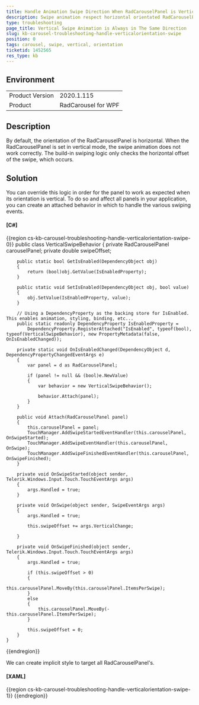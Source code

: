 ```yaml
---
title: Handle Animation Swipe Direction When RadCarouselPanel is Vertical Orientated 
description: Swipe animation respect horizontal orientated RadCarouselPanel.
type: troubleshooting
page_title: Vertical Swipe Animation is Always in The Same Direction
slug: kb-carousel-troubleshooting-handle-verticalorientation-swipe
position: 0
tags: carousel, swipe, vertical, orientation
ticketid: 1452565
res_type: kb
---
```


## Environment
<table>
	<tbody>
		<tr>
			<td>Product Version</td>
			<td>2020.1.115</td>
		</tr>
		<tr>
			<td>Product</td>
			<td>RadCarousel for WPF</td>
		</tr>
	</tbody>
</table>


## Description
By default, the orientation of the RadCarouselPanel is horizontal. When the RadCarouselPanel is set in vertical mode, the swipe animation does not work correctly. The build-in swiping logic only checks the horizontal offset of the swipe, which occurs. 

## Solution

You can override this logic in order for the panel to work as expected when its orientation is vertical. To do so and affect all panels in your application, you can create an attached behavior in which to handle the various swiping events.

#### __[C#]__
{{region cs-kb-carousel-troubleshooting-handle-verticalorientation-swipe-0}}
	public class VerticalSwipeBehavior
	{
		private RadCarouselPanel carouselPanel;
		private double swipeOffset;

		public static bool GetIsEnabled(DependencyObject obj)
		{
			return (bool)obj.GetValue(IsEnabledProperty);
		}

		public static void SetIsEnabled(DependencyObject obj, bool value)
		{
			obj.SetValue(IsEnabledProperty, value);
		}

		// Using a DependencyProperty as the backing store for IsEnabled.  This enables animation, styling, binding, etc...
		public static readonly DependencyProperty IsEnabledProperty =
			DependencyProperty.RegisterAttached("IsEnabled", typeof(bool), typeof(VerticalSwipeBehavior), new PropertyMetadata(false, OnIsEnabledChanged));

		private static void OnIsEnabledChanged(DependencyObject d, DependencyPropertyChangedEventArgs e)
		{
			var panel = d as RadCarouselPanel;

			if (panel != null && (bool)e.NewValue)
			{
				var behavior = new VerticalSwipeBehavior();

				behavior.Attach(panel);
			}
		}

		public void Attach(RadCarouselPanel panel)
		{
			this.carouselPanel = panel;
			TouchManager.AddSwipeStartedEventHandler(this.carouselPanel, OnSwipeStarted);
			TouchManager.AddSwipeEventHandler(this.carouselPanel, OnSwipe);
			TouchManager.AddSwipeFinishedEventHandler(this.carouselPanel, OnSwipeFinished);
		}

		private void OnSwipeStarted(object sender, Telerik.Windows.Input.Touch.TouchEventArgs args)
		{
			args.Handled = true;
		}

		private void OnSwipe(object sender, SwipeEventArgs args)
		{
			args.Handled = true;

			this.swipeOffset += args.VerticalChange;

		}

		private void OnSwipeFinished(object sender, Telerik.Windows.Input.Touch.TouchEventArgs args)
		{
			args.Handled = true;

			if (this.swipeOffset > 0)
			{
				this.carouselPanel.MoveBy(this.carouselPanel.ItemsPerSwipe);
			}
			else
			{
				this.carouselPanel.MoveBy(-this.carouselPanel.ItemsPerSwipe);
			}

			this.swipeOffset = 0;
		}
	}
{{endregion}}

We can create implicit style to target all RadCarouselPanel's.

#### __[XAML]__
{{region cs-kb-carousel-troubleshooting-handle-verticalorientation-swipe-1}}
	<Style  TargetType="telerik:RadCarouselPanel">           
		<Setter Property="local:VerticalSwipeBehavior.IsEnabled" Value="true" />
	</Style>
{{endregion}}


